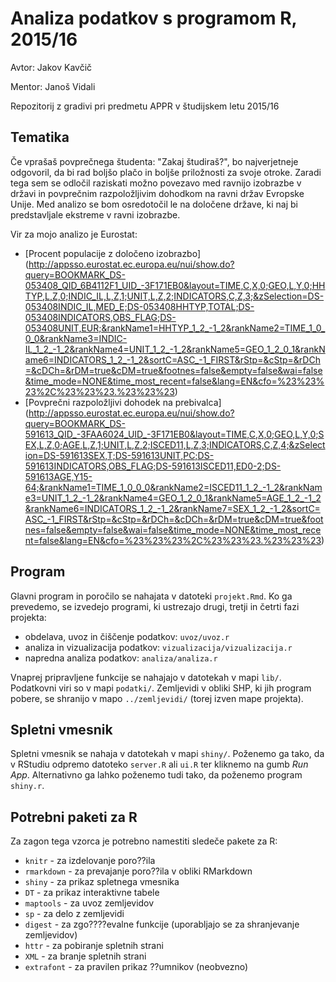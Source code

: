 # Analiza podatkov s programom R, 2015/16

Avtor: Jakov Kavčič

Mentor: Janoš Vidali

Repozitorij z gradivi pri predmetu APPR v študijskem letu 2015/16
## Tematika

Če vprašaš povprečnega študenta: "Zakaj študiraš?", bo najverjetneje odgovoril, da bi rad boljšo plačo in boljše priložnosti za svoje otroke. Zaradi tega sem se odločil raziskati možno povezavo med ravnijo izobrazbe v državi in povprečnim razpoložljivim dohodkom na ravni držav Evropske Unije. Med analizo se bom osredotočil le na določene države, ki naj bi predstavljale ekstreme v ravni izobrazbe.

Vir za mojo analizo je Eurostat:

 - [Procent populacije z določeno izobrazbo] (http://appsso.eurostat.ec.europa.eu/nui/show.do?query=BOOKMARK_DS-053408_QID_6B4112F1_UID_-3F171EB0&layout=TIME,C,X,0;GEO,L,Y,0;HHTYP,L,Z,0;INDIC_IL,L,Z,1;UNIT,L,Z,2;INDICATORS,C,Z,3;&zSelection=DS-053408INDIC_IL,MED_E;DS-053408HHTYP,TOTAL;DS-053408INDICATORS,OBS_FLAG;DS-053408UNIT,EUR;&rankName1=HHTYP_1_2_-1_2&rankName2=TIME_1_0_0_0&rankName3=INDIC-IL_1_2_-1_2&rankName4=UNIT_1_2_-1_2&rankName5=GEO_1_2_0_1&rankName6=INDICATORS_1_2_-1_2&sortC=ASC_-1_FIRST&rStp=&cStp=&rDCh=&cDCh=&rDM=true&cDM=true&footnes=false&empty=false&wai=false&time_mode=NONE&time_most_recent=false&lang=EN&cfo=%23%23%23%2C%23%23%23.%23%23%23)
  - [Povprečni razpoložljivi dohodek na prebivalca]  (http://appsso.eurostat.ec.europa.eu/nui/show.do?query=BOOKMARK_DS-591613_QID_-3FAA6024_UID_-3F171EB0&layout=TIME,C,X,0;GEO,L,Y,0;SEX,L,Z,0;AGE,L,Z,1;UNIT,L,Z,2;ISCED11,L,Z,3;INDICATORS,C,Z,4;&zSelection=DS-591613SEX,T;DS-591613UNIT,PC;DS-591613INDICATORS,OBS_FLAG;DS-591613ISCED11,ED0-2;DS-591613AGE,Y15-64;&rankName1=TIME_1_0_0_0&rankName2=ISCED11_1_2_-1_2&rankName3=UNIT_1_2_-1_2&rankName4=GEO_1_2_0_1&rankName5=AGE_1_2_-1_2&rankName6=INDICATORS_1_2_-1_2&rankName7=SEX_1_2_-1_2&sortC=ASC_-1_FIRST&rStp=&cStp=&rDCh=&cDCh=&rDM=true&cDM=true&footnes=false&empty=false&wai=false&time_mode=NONE&time_most_recent=false&lang=EN&cfo=%23%23%23%2C%23%23%23.%23%23%23)

## Program

Glavni program in poročilo se nahajata v datoteki `projekt.Rmd`. Ko ga prevedemo,
se izvedejo programi, ki ustrezajo drugi, tretji in četrti fazi projekta:

* obdelava, uvoz in čiščenje podatkov: `uvoz/uvoz.r`
* analiza in vizualizacija podatkov: `vizualizacija/vizualizacija.r`
* napredna analiza podatkov: `analiza/analiza.r`

Vnaprej pripravljene funkcije se nahajajo v datotekah v mapi `lib/`. Podatkovni
viri so v mapi `podatki/`. Zemljevidi v obliki SHP, ki jih program pobere, se
shranijo v mapo `../zemljevidi/` (torej izven mape projekta).

## Spletni vmesnik

Spletni vmesnik se nahaja v datotekah v mapi `shiny/`. Poženemo ga tako, da v
RStudiu odpremo datoteko `server.R` ali `ui.R` ter kliknemo na gumb *Run App*.
Alternativno ga lahko poženemo tudi tako, da poženemo program `shiny.r`.

## Potrebni paketi za R

Za zagon tega vzorca je potrebno namestiti sledeče pakete za R:

* `knitr` - za izdelovanje poro??ila
* `rmarkdown` - za prevajanje poro??ila v obliki RMarkdown
* `shiny` - za prikaz spletnega vmesnika
* `DT` - za prikaz interaktivne tabele
* `maptools` - za uvoz zemljevidov
* `sp` - za delo z zemljevidi
* `digest` - za zgo????evalne funkcije (uporabljajo se za shranjevanje zemljevidov)
* `httr` - za pobiranje spletnih strani
* `XML` - za branje spletnih strani
* `extrafont` - za pravilen prikaz ??umnikov (neobvezno)
